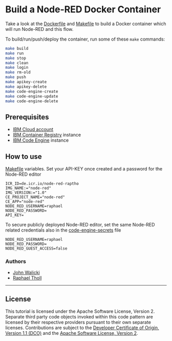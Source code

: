 # Build a Node-RED Docker Container

Take a look at the [Dockerfile](Dockerfile) and [Makefile](Makefile) to build a Docker container which will run
Node-RED and this flow.

To build/run/push/deploy the container, run some of these `make` commands:

```sh
make build
make run
make stop
make clean
make login
make rm-old
make push
make apikey-create
make apikey-delete
make code-engine-create
make code-engine-update
make code-engine-delete
```

## Prerequisites

- [IBM Cloud account](https://cloud.ibm.com/)
- [IBM Container Registry](https://cloud.ibm.com/registry/catalog) instance
- [IBM Code Engine](https://cloud.ibm.com/codeengine/overview) instance

## How to use

[Makefile](Makefile) variables. Set your API-KEY once created and a password for the Node-RED editor

```
ICR_ID=de.icr.io/node-red-raptho
IMG_NAME:="node-red"
IMG_VERSION:="1.0"
CE_PROJECT_NAME="node-red"
CE_APP="node-red"
NODE_RED_USERNAME=raphael
NODE_RED_PASSWORD=
API_KEY=
```

To secure publicly deployed Node-RED editor, set the same Node-RED related credentials also in the [code-engine-secrets](code-engine-secrets) file

```
NODE_RED_USERNAME=raphael
NODE_RED_PASSWORD=
NODE_RED_GUEST_ACCESS=false
```

### Authors

- [John Walicki](https://github.com/johnwalicki)
- [Raphael Tholl](https://github.com/RapTho)

---

## License

This tutorial is licensed under the Apache Software License, Version 2. Separate third party code objects invoked within this code pattern are licensed by their respective providers pursuant to their own separate licenses. Contributions are subject to the [Developer Certificate of Origin, Version 1.1 (DCO)](https://developercertificate.org/) and the [Apache Software License, Version 2](http://www.apache.org/licenses/LICENSE-2.0.txt).

```

```
